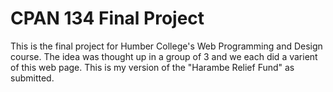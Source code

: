 # CPAN 134 Final Project

This is the final project for Humber College's Web Programming and Design course. The idea was thought up in a group of 3 and we each did a varient of this web page. This is my version of the "Harambe Relief Fund" as submitted.
